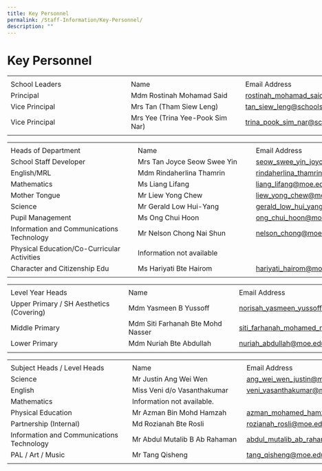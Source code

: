 ```yaml
---
title: Key Personnel
permalink: /Staff-Information/Key-Personnel/
description: ""
---
```

Key Personnel
=============
<table border="0" cellpadding="0" cellspacing="0" width="897" style="border-collapse:
 collapse;width:673pt"><colgroup><col width="308" style="mso-width-source:userset;mso-width-alt:11264;width:231pt"> <col width="289" style="mso-width-source:userset;mso-width-alt:10569;width:217pt"> <col width="289" style="mso-width-source:userset;mso-width-alt:10569;width:217pt"> <col width="11" style="mso-width-source:userset;mso-width-alt:402;width:8pt"></colgroup><tbody><tr height="7" style="mso-height-source:userset;height:5.25pt"><td height="7" width="308" style="height:5.25pt;width:231pt"><a name="RANGE!E3:H8"></a></td><td width="289" style="width:217pt"></td><td width="289" style="width:217pt"></td><td width="11" style="width:8pt"></td></tr><tr height="21" style="height:15.75pt"><td height="21" class="xl71" style="height:15.75pt">School Leaders</td><td class="xl67" style="border-left:none">Name</td><td class="xl69" style="border-left:none">Email Address</td><td></td></tr><tr height="21" style="height:15.75pt;mso-yfti-irow:1"><td height="21" class="xl72" style="height:15.75pt;border-top:none">Principal</td><td class="xl68" style="border-top:none;border-left:none">Mdm Rostinah Mohamad Said&nbsp;</td><td class="xl70" style="border-top:none;border-left:none"><a href="mailto:rostinah_mohamad_said@schools.gov.sg">rostinah_mohamad_said@schools.gov.sg</a></td><td></td></tr><tr height="21" style="height:15.75pt;mso-yfti-irow:2"><td height="21" class="xl72" style="height:15.75pt;border-top:none">Vice Principal</td><td class="xl68" style="border-top:none;border-left:none">Mrs Tan (Tham Siew Leng)</td><td class="xl70" style="border-top:none;border-left:none"><a href="mailto:tan_siew_leng@schools.gov.sg">tan_siew_leng@schools.gov.sg</a></td><td></td></tr><tr height="21" style="height:15.75pt;mso-yfti-irow:3"><td height="21" class="xl72" style="height:15.75pt;border-top:none">Vice Principal</td><td class="xl68" style="border-top:none;border-left:none">Mrs Yee (Trina Yee-Pook Sim Nar)</td><td class="xl70" style="border-top:none;border-left:none"><span style="mso-color-alt:windowtext"><a href="mailto:trina_pook_sim_nar@schools.gov.sg">trina_pook_sim_nar@schools.gov.sg</a></span></td><td></td></tr><tr height="6" style="mso-height-source:userset;height:4.5pt"><td height="6" style="height:4.5pt"></td><td></td><td class="xl66"></td><td></td></tr></tbody></table>


<table border="0" cellpadding="0" cellspacing="0" width="897" style="border-collapse:
 collapse;width:673pt"><colgroup><col width="308" style="mso-width-source:userset;mso-width-alt:11264;width:231pt"> <col width="289" style="mso-width-source:userset;mso-width-alt:10569;width:217pt"> <col width="289" style="mso-width-source:userset;mso-width-alt:10569;width:217pt"> <col width="11" style="mso-width-source:userset;mso-width-alt:402;width:8pt"></colgroup><tbody><tr height="4" style="mso-height-source:userset;height:3.0pt"><td height="4" width="308" style="height:3.0pt;width:231pt"><a name="RANGE!E10:H21"></a></td><td width="289" style="width:217pt"></td><td width="289" style="width:217pt"></td><td width="11" style="width:8pt"></td></tr><tr height="21" style="height:15.75pt"><td height="21" class="xl72" style="height:15.75pt">Heads of Department</td><td class="xl67" style="border-left:none">Name</td><td class="xl70" style="border-left:none">Email Address</td><td></td></tr><tr height="21" style="height:15.75pt;mso-yfti-irow:5"><td height="21" class="xl73" style="height:15.75pt;border-top:none">School Staff Developer</td><td class="xl68" style="border-top:none;border-left:none">Mrs Tan Joyce Seow Swee Yin</td><td class="xl71" style="border-top:none;border-left:none"><a href="mailto:seow_swee_yin_joyce@moe.edu.sg">seow_swee_yin_joyce@moe.edu.sg</a></td><td></td></tr><tr height="21" style="height:15.75pt;mso-yfti-irow:6"><td height="21" class="xl73" style="height:15.75pt;border-top:none">English/MRL</td><td class="xl69" width="289" style="border-top:none;border-left:none;width:217pt">Mdm Rindaherlina Thamrin<span style="mso-spacerun:yes">&nbsp;</span></td><td class="xl71" style="border-top:none;border-left:none"><a href="mailto:rindaherlina_thamrin@moe.edu.sg">rindaherlina_thamrin@moe.edu.sg</a></td><td></td></tr><tr height="21" style="height:15.75pt;mso-yfti-irow:7"><td height="21" class="xl73" style="height:15.75pt;border-top:none">Mathematics</td><td class="xl68" style="border-top:none;border-left:none">Ms Liang Lifang</td><td class="xl71" style="border-top:none;border-left:none"><span style="mso-color-alt:windowtext"><a href="mailto:liang_lifang@moe.edu.sg">liang_lifang@moe.edu.sg</a></span></td><td></td></tr><tr height="21" style="height:15.75pt;mso-yfti-irow:8"><td height="21" class="xl73" style="height:15.75pt;border-top:none">Mother Tongue</td><td class="xl68" style="border-top:none;border-left:none">Mr Liew Yong Chew</td><td class="xl71" style="border-top:none;border-left:none"><a href="mailto:liew_yong_chew@moe.edu.sg">liew_yong_chew@moe.edu.sg</a></td><td></td></tr><tr height="21" style="height:15.75pt;mso-yfti-irow:9"><td height="21" class="xl73" style="height:15.75pt;border-top:none">Science</td><td class="xl68" style="border-top:none;border-left:none">Mr Gerald Low Hui-Yang<span style="mso-spacerun:yes">&nbsp;</span></td><td class="xl71" style="border-top:none;border-left:none"><span style="mso-color-alt:windowtext"><a href="mailto:Gerald_low_hui_yang@moe.edu.sg">gerald_low_hui_yang@moe.edu.sg</a></span></td><td></td></tr><tr height="21" style="height:15.75pt;mso-yfti-irow:10"><td height="21" class="xl73" style="height:15.75pt;border-top:none">Pupil Management</td><td class="xl68" style="border-top:none;border-left:none">Ms Ong Chui Hoon</td><td class="xl71" style="border-top:none;border-left:none"><span style="mso-color-alt:windowtext"><a href="mailto:ong_chui_hoon@moe.edu.sg">ong_chui_hoon@moe.edu.sg</a></span></td><td></td></tr><tr height="21" style="height:15.75pt;mso-yfti-irow:11"><td height="21" class="xl73" style="height:15.75pt;border-top:none">Information and Communications Technology</td><td class="xl68" style="border-top:none;border-left:none">Mr Nelson Chong Nai Shun</td><td class="xl71" style="border-top:none;border-left:none"><a href="mailto:nelson_chong@moe.edu.sg">nelson_chong@moe.edu.sg</a></td><td></td></tr><tr height="21" style="height:15.75pt;mso-yfti-irow:12"><td height="21" class="xl73" style="height:15.75pt;border-top:none">Physical Education/Co-Curricular Activities</td><td colspan="2" class="xl70" style="border-left:none">Information not available</td><td></td></tr><tr height="21" style="height:15.75pt;mso-yfti-irow:13"><td height="21" class="xl73" style="height:15.75pt;border-top:none">Character and Citizenship Edu</td><td class="xl68" style="border-top:none;border-left:none">Ms Hariyati Bte Hairom</td><td class="xl71" style="border-top:none;border-left:none"><span style="mso-color-alt:windowtext"><a href="mailto:hariyati_hairom@moe.edu.sg">hariyati_hairom@moe.edu.sg</a></span></td><td></td></tr><tr height="5" style="mso-height-source:userset;height:3.75pt"><td height="5" style="height:3.75pt"></td><td></td><td class="xl66"></td><td></td></tr></tbody></table>
 


<table border="0" cellpadding="0" cellspacing="0" width="897" style="border-collapse:
 collapse;width:673pt"><colgroup><col width="308" style="mso-width-source:userset;mso-width-alt:11264;width:231pt"> <col width="289" style="mso-width-source:userset;mso-width-alt:10569;width:217pt"> <col width="289" style="mso-width-source:userset;mso-width-alt:10569;width:217pt"> <col width="11" style="mso-width-source:userset;mso-width-alt:402;width:8pt"></colgroup><tbody><tr height="5" style="mso-height-source:userset;height:3.75pt"><td height="5" width="308" style="height:3.75pt;width:231pt"><a name="RANGE!E23:H28"></a></td><td width="289" style="width:217pt"></td><td width="289" style="width:217pt"></td><td width="11" style="width:8pt"></td></tr><tr height="21" style="height:15.75pt"><td height="21" class="xl71" style="height:15.75pt">Level Year Heads</td><td class="xl67" style="border-left:none">Name</td><td class="xl69" style="border-left:none">Email Address</td><td></td></tr><tr height="21" style="height:15.75pt;mso-yfti-irow:15"><td height="21" class="xl72" style="height:15.75pt;border-top:none">Upper Primary / SH Aesthetics (Covering)</td><td class="xl68" style="border-top:none;border-left:none">Mdm Yasmeen B Yussoff</td><td class="xl70" style="border-top:none;border-left:none"><a href="mailto:norisah_yasmeen_yussoff@moe.edu.sg">norisah_yasmeen_yussoff@moe.edu.sg</a></td><td></td></tr><tr height="21" style="height:15.75pt;mso-yfti-irow:16"><td height="21" class="xl72" style="height:15.75pt;border-top:none">Middle Primary</td><td class="xl68" style="border-top:none;border-left:none">Mdm Siti Farhanah Bte Mohd Nasser<span style="mso-spacerun:yes">&nbsp;</span></td><td class="xl70" style="border-top:none;border-left:none"><a href="mailto:siti_farhanah_mohamed_nass@moe.edu.sg">siti_farhanah_mohamed_nass@moe.edu.sg</a></td><td></td></tr><tr height="21" style="height:15.75pt;mso-yfti-irow:17"><td height="21" class="xl72" style="height:15.75pt;border-top:none">Lower Primary</td><td class="xl68" style="border-top:none;border-left:none">Mdm Nuriah Bte Abdullah</td><td class="xl70" style="border-top:none;border-left:none"><span style="mso-color-alt:windowtext"><a href="mailto:nuriah_abdullah@moe.edu.sg">nuriah_abdullah@moe.edu.sg</a></span></td><td></td></tr><tr height="8" style="mso-height-source:userset;height:6.0pt"><td height="8" style="height:6.0pt"></td><td></td><td class="xl66"></td><td></td></tr></tbody></table>
 


<table border="0" cellpadding="0" cellspacing="0" width="897" style="border-collapse:
 collapse;width:673pt"><colgroup><col width="308" style="mso-width-source:userset;mso-width-alt:11264;width:231pt"> <col width="289" style="mso-width-source:userset;mso-width-alt:10569;width:217pt"> <col width="289" style="mso-width-source:userset;mso-width-alt:10569;width:217pt"> <col width="11" style="mso-width-source:userset;mso-width-alt:402;width:8pt"></colgroup><tbody><tr height="4" style="mso-height-source:userset;height:3.0pt"><td height="4" width="308" style="height:3.0pt;width:231pt"><a name="RANGE!E30:H39"></a></td><td width="289" style="width:217pt"></td><td width="289" style="width:217pt"></td><td width="11" style="width:8pt"></td></tr><tr height="21" style="height:15.75pt"><td height="21" class="xl71" style="height:15.75pt">Subject Heads / Level Heads</td><td class="xl66" style="border-left:none">Name</td><td class="xl69" style="border-left:none">Email Address</td><td></td></tr><tr height="21" style="height:15.75pt;mso-yfti-irow:19"><td height="21" class="xl72" style="height:15.75pt;border-top:none">Science</td><td class="xl67" style="border-top:none;border-left:none">Mr Justin Ang Wei Wen</td><td class="xl70" style="border-top:none;border-left:none"><span style="mso-color-alt:windowtext"><a href="mailto:ang_wei_wen_justin@moe.edu.sg">ang_wei_wen_justin@moe.edu.sg</a></span></td><td></td></tr><tr height="21" style="height:15.75pt;mso-yfti-irow:20"><td height="21" class="xl72" style="height:15.75pt;border-top:none">English</td><td class="xl67" style="border-top:none;border-left:none">Miss Veni d/o Vasanthakumar</td><td class="xl70" style="border-top:none;border-left:none"><a href="mailto:veni_vasanthakumar@moe.edu.sg">veni_vasanthakumar@moe.edu.sg</a></td><td></td></tr><tr height="21" style="height:15.75pt;mso-yfti-irow:21"><td height="21" class="xl72" style="height:15.75pt;border-top:none">Mathematics</td><td colspan="2" class="xl69" style="border-left:none">Information not available.</td><td></td></tr><tr height="21" style="height:15.75pt;mso-yfti-irow:22"><td height="21" class="xl72" style="height:15.75pt;border-top:none">Physical Education</td><td class="xl67" style="border-top:none;border-left:none">Mr Azman Bin Mohd Hamzah</td><td class="xl70" style="border-top:none;border-left:none"><a href="mailto:azman_mohamed_hamzah@moe.edu.sg">azman_mohamed_hamzah@moe.edu.sg</a></td><td></td></tr><tr height="21" style="height:15.75pt;mso-yfti-irow:23"><td height="21" class="xl72" style="height:15.75pt;border-top:none">Partnership (Internal)</td><td class="xl68" width="289" style="border-top:none;border-left:none;width:217pt">Md Rozianah Bte Rosli</td><td class="xl70" style="border-top:none;border-left:none"><span style="mso-color-alt:windowtext"><a href="mailto:rozianah_rosli@moe.edu.sg">rozianah_rosli@moe.edu.sg</a></span></td><td></td></tr><tr height="21" style="height:15.75pt;mso-yfti-irow:24"><td height="21" class="xl72" style="height:15.75pt;border-top:none">Information and Communications Technology</td><td class="xl67" style="border-top:none;border-left:none">Mr Abdul Mutalib B Ab Rahaman<span style="mso-spacerun:yes">&nbsp;</span></td><td class="xl70" style="border-top:none;border-left:none"><span style="mso-color-alt:windowtext"><a href="mailto:abdul_mutalib_ab_rahaman@moe.edu.sg">abdul_mutalib_ab_rahaman@moe.edu.sg</a></span></td><td></td></tr><tr height="21" style="height:15.75pt;mso-yfti-irow:25;mso-yfti-lastrow:yes"><td height="21" class="xl72" style="height:15.75pt;border-top:none">PAL / Art / Music</td><td class="xl67" style="border-top:none;border-left:none">Mr Tang Qisheng</td><td class="xl70" style="border-top:none;border-left:none"><span style="mso-color-alt:windowtext"><a href="mailto:tang_qisheng@moe.edu.sg">tang_qisheng@moe.edu.sg</a></span></td><td></td></tr><tr height="6" style="mso-height-source:userset;height:4.5pt"><td height="6" style="height:4.5pt"></td><td></td><td></td><td></td></tr></tbody></table>